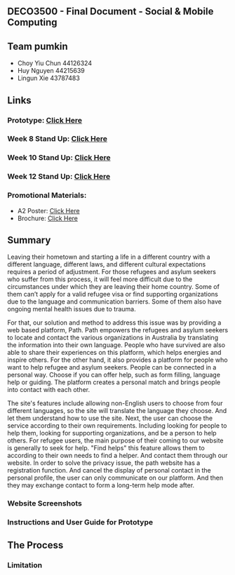 ## DECO3500 - Final Document - Social & Mobile Computing
## Team pumkin
- Choy Yiu Chun 44126324
- Huy Nguyen 44215639
- Lingun Xie 43787483
## Links
### Prototype: [Click Here](https://deco3500-2017.github.io/pumkin/Path%20Website/index.html)
### Week 8 Stand Up: [Click Here](https://github.com/deco3500-2017/pumkin/tree/master/week8%20stand-up)
### Week 10 Stand Up: [Click Here](https://github.com/deco3500-2017/pumkin/tree/master/week10%20stand-up)
### Week 12 Stand Up: [Click Here](https://github.com/deco3500-2017/pumkin/blob/master/week12%20stand-up.md)
### Promotional Materials: 
- A2 Poster: [Click Here](https://github.com/deco3500-2017/pumkin/blob/master/Promotional%20Material/Conference-poster.pdf)
- Brochure: [Click Here](https://github.com/deco3500-2017/pumkin/tree/master/week10%20stand-up)
## Summary 
Leaving their hometown and starting a life in a different country with a different language, different laws, and different cultural expectations requires a period of adjustment. For those refugees and asylum seekers who suffer from this process, it will feel more difficult due to the circumstances under which they are leaving their home country. Some of them can’t apply for a valid refugee visa or find supporting organizations due to the language and communication barriers. Some of them also have ongoing mental health issues due to trauma.

For that, our solution and method to address this issue was by providing a web based platform, Path. Path empowers the refugees and asylum seekers to locate and contact the various organizations in Australia by translating the information into their own language. People who have survived are also able to share their experiences on this platform, which helps energies and inspire others. For the other hand, it also provides a platform for people who want to help refugee and asylum seekers. People can be connected in a personal way. Choose if you can offer help, such as form filling, language help or guiding. The platform creates a personal match and brings people into contact with each other. 

The site's features include allowing non-English users to choose from four different languages, so the site will translate the language they choose. And let them understand how to use the site. Next, the user can choose the service according to their own requirements. Including looking for people to help them, looking for supporting organizations, and be a person to help others. 
For refugee users, the main purpose of their coming to our website is generally to seek for help. "Find helps" this feature allows them to according to their own needs to find a helper. And contact them through our website. In order to solve the privacy issue, the path website has a registration function. And cancel the display of personal contact in the personal profile, the user can only communicate on our platform. And then they may exchange contact to form a long-term help mode after. 

### Website Screenshots

### Instructions and User Guide for Prototype

## The Process

### Limitation  




